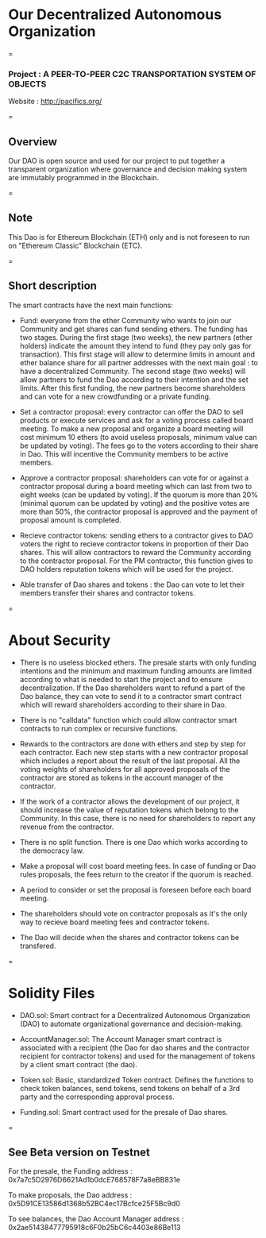 # Our Decentralized Autonomous Organization

=

### Project : A PEER-TO-PEER C2C TRANSPORTATION SYSTEM OF OBJECTS

Website : http://pacifics.org/

=

## Overview
Our DAO is open source and used for our project to put together a transparent organization where governance and decision making system are immutably programmed in the Blockchain. 

=

## Note
This Dao is for Ethereum Blockchain (ETH) only and is not foreseen to run on "Ethereum Classic" Blockchain (ETC).

=

## Short description
The smart contracts have the next main functions: 

 - Fund: everyone from the ether Community who wants to join our Community and get shares can fund sending ethers. The funding has two stages. During the first stage (two weeks), the new partners (ether holders) indicate the amount they intend to fund (they pay only gas for transaction). This first stage will allow to determine limits in amount and ether balance share for all partner addresses with the next main goal : to have a decentralized Community. The second stage (two weeks) will allow partners to fund the Dao according to their intention and the set limits. After this first funding, the new partners become shareholders and can vote for a new crowdfunding or a private funding. 

 - Set a contractor proposal: every contractor can offer the DAO to sell products or execute services and ask for a voting process called board meeting. To make a new proposal and organize a board meeting will cost minimum 10 ethers (to avoid useless proposals, minimum value can be updated by voting). The fees go to the voters according to their share in Dao. This will incentive the Community members to be active members. 
 
 - Approve a contractor proposal: shareholders can vote for or against a contractor proposal during a board meeting which can last from two to eight weeks (can be updated by voting). If the quorum is more than 20% (minimal quorum can be updated by voting) and the positive votes are more than 50%, the contractor proposal is approved and the payment of proposal amount is completed. 

 - Recieve contractor tokens: sending ethers to a contractor gives to DAO voters the right to recieve contractor tokens in proportion of their Dao shares. This will allow contractors to reward the Community according to the contractor proposal. For the PM contractor, this function gives to DAO holders reputation tokens which will be used for the project. 

- Able transfer of Dao shares and tokens : the Dao can vote to let their members transfer their shares and contractor tokens.

=

# About Security

- There is no useless blocked ethers. The presale starts with only funding intentions and the minimum and maximum funding amounts are limited according to what is needed to start the project and to ensure decentralization. If the Dao shareholders want to refund a part of the Dao balance, they can vote to send it to a contractor smart contract which will reward shareholders according to their share in Dao.

- There is no "calldata" function which could allow contractor smart contracts to run complex or recursive functions.
 
- Rewards to the contractors are done with ethers and step by step for each contractor. Each new step starts with a new contractor proposal which includes a report about the result of the last proposal. All the voting weights of shareholders for all approved proposals of the contractor are stored as tokens in the account manager of the contractor.

- If the work of a contractor allows the development of our project, it should increase the value of reputation tokens which belong to the Community. In this case, there is no need for shareholders to report any revenue from the contractor.

- There is no split function. There is one Dao which works according to the democracy law.

- Make a proposal will cost board meeting fees. In case of funding or Dao rules proposals, the fees return to the creator if the quorum is reached.

- A period to consider or set the proposal is foreseen before each board meeting. 

- The shareholders should vote on contractor proposals as it's the only way to recieve board meeting fees and contractor tokens.

- The Dao will decide when the shares and contractor tokens can be transfered.

=

# Solidity Files

- DAO.sol:
Smart contract for a Decentralized Autonomous Organization (DAO) to automate organizational governance and decision-making.

- AccountManager.sol:
The Account Manager smart contract is associated with a recipient (the Dao for dao shares and the contractor recipient for contractor tokens) and used for the management of tokens by a client smart contract (the dao).

- Token.sol:
Basic, standardized Token contract. Defines the functions to check token balances, send tokens, send tokens on behalf of a 3rd party and the corresponding approval process.

- Funding.sol:
Smart contract used for the presale of Dao shares. 

=

## See Beta version on Testnet

For the presale, the Funding address : 0x7a7c5D2976D6621Ad1b0dcE768578F7a8eBB831e

To make proposals, the Dao address : 0x5D91CE13586d1368b52BC4ec17Bcfce25F5Bc9d0

To see balances, the Dao Account Manager address : 0x2ae51438477795918c6F0b25bC6c4403e86Be113
